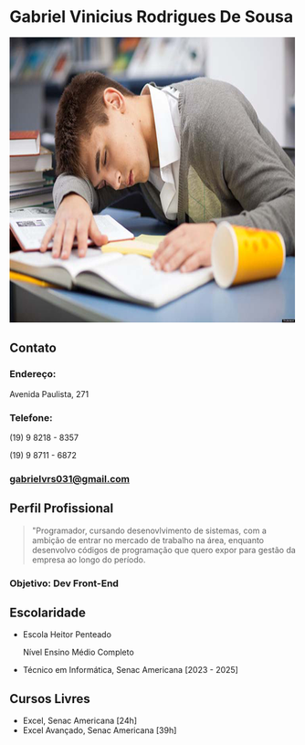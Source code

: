# Gabriel Vinicius Rodrigues De Sousa
![foto](R.png)
## Contato
### Endereço:
Avenida Paulista, 271
### Telefone:
(19) 9 8218 - 8357

(19) 9 8711 - 6872
### gabrielvrs031@gmail.com

## Perfil Profissional

> "Programador, cursando desenovlvimento de sistemas, com a ambição de entrar no mercado de trabalho na área, enquanto desenvolvo códigos de programação que quero expor para gestão da empresa ao longo do período.

### Objetivo: Dev Front-End

## Escolaridade
- Escola Heitor Penteado

  Nível Ensino Médio Completo
- Técnico em Informática, Senac Americana [2023 - 2025]

## Cursos Livres
- Excel, Senac Americana [24h]
- Excel Avançado, Senac Americana [39h]
